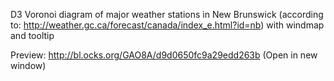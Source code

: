 D3 Voronoi diagram of major weather stations in New Brunswick (according to: http://weather.gc.ca/forecast/canada/index_e.html?id=nb) 
with windmap and tooltip


Preview:
http://bl.ocks.org/GAO8A/d9d0650fc9a29edd263b
(Open in new window)
